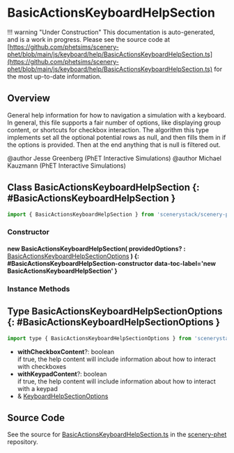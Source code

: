 # BasicActionsKeyboardHelpSection

!!! warning "Under Construction"
    This documentation is auto-generated, and is a work in progress. Please see the source code at
    [https://github.com/phetsims/scenery-phet/blob/main/js/keyboard/help/BasicActionsKeyboardHelpSection.ts](https://github.com/phetsims/scenery-phet/blob/main/js/keyboard/help/BasicActionsKeyboardHelpSection.ts) for the most up-to-date information.

## Overview

General help information for how to navigation a simulation with a keyboard. In general, this file supports a fair
number of options, like displaying group content, or shortcuts for checkbox interaction. The algorithm this type
implements set all the optional potential rows as null, and then fills them in if the options is provided. Then at the
end anything that is null is filtered out.

@author Jesse Greenberg (PhET Interactive Simulations)
@author Michael Kauzmann (PhET Interactive Simulations)

## Class BasicActionsKeyboardHelpSection {: #BasicActionsKeyboardHelpSection }


```js
import { BasicActionsKeyboardHelpSection } from 'scenerystack/scenery-phet';
```
### Constructor

#### new BasicActionsKeyboardHelpSection( providedOptions? : <span style="font-weight: 400;">[BasicActionsKeyboardHelpSectionOptions](../scenery-phet/BasicActionsKeyboardHelpSection.md#BasicActionsKeyboardHelpSectionOptions)</span> ) {: #BasicActionsKeyboardHelpSection-constructor data-toc-label='new BasicActionsKeyboardHelpSection' }

### Instance Methods





## Type BasicActionsKeyboardHelpSectionOptions {: #BasicActionsKeyboardHelpSectionOptions }


```js
import type { BasicActionsKeyboardHelpSectionOptions } from 'scenerystack/scenery-phet';
```


- **withCheckboxContent**?: <span style="color: hsla(calc(var(--md-hue) + 180deg),80%,40%,1);">boolean</span>
<br>  if true, the help content will include information about how to interact with checkboxes
- **withKeypadContent**?: <span style="color: hsla(calc(var(--md-hue) + 180deg),80%,40%,1);">boolean</span>
<br>  if true, the help content will include information about how to interact with a keypad
- &amp; [KeyboardHelpSectionOptions](../scenery-phet/KeyboardHelpSection.md#KeyboardHelpSectionOptions)




## Source Code

See the source for [BasicActionsKeyboardHelpSection.ts](https://github.com/phetsims/scenery-phet/blob/main/js/keyboard/help/BasicActionsKeyboardHelpSection.ts) in the [scenery-phet](https://github.com/phetsims/scenery-phet) repository.
